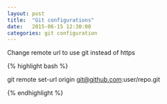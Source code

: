 ```yaml
---
layout: post
title:  "Git configurations"
date:   2015-06-15 12:30:00
categories: git configuration
---
```


Change remote url to use git instead of https

{% highlight bash %}

git remote set-url origin git@github.com:user/repo.git

{% endhighlight %}